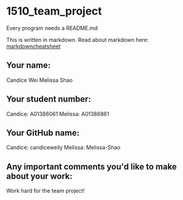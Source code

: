 # 1510_team_project

Every program needs a README.md

This is written in markdown. Read about markdown here: [markdowncheatsheet](https://www.markdownguide.org/cheat-sheet/)

## Your name:
Candice Wei
Melissa Shao

## Your student number:
Candice: A01386061
Melissa: A01386861

## Your GitHub name:
Candice: candiceweily
Melissa: Melissa-Shao

## Any important comments you'd like to make about your work:
Work hard for the team project!